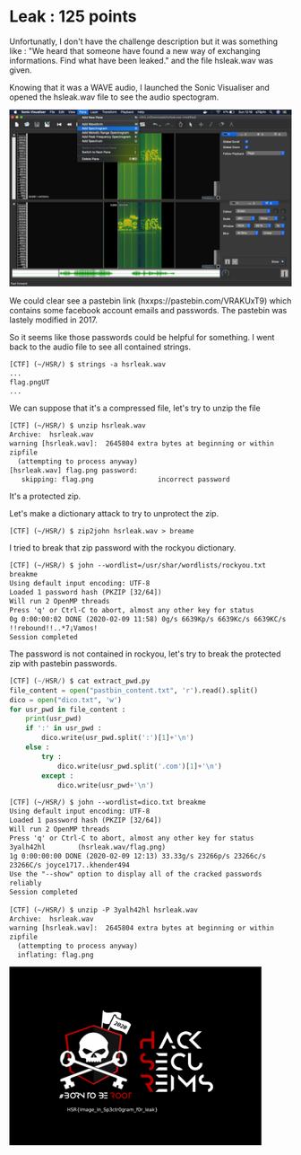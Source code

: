 # Leak : 125 points

Unfortunatly, I don't have the challenge description but it was something like : 
"We heard that someone have found a new way of exchanging informations. Find what have been leaked."
and the file hsleak.wav was given.

Knowing that it was a WAVE audio, I launched the Sonic Visualiser and opened the hsleak.wav file to see the audio spectogram.

![Image](./Images/hsrleak_spectogram.png)

We could clear see a pastebin link (hxxps://pastebin.com/VRAKUxT9) which contains some facebook account emails and passwords.
The pastebin was lastely modified in 2017. 

So it seems like those passwords could be helpful for something. I went back to the audio file to see all contained strings.

```shell
[CTF] (~/HSR/) $ strings -a hsrleak.wav
...
flag.pngUT
...
```
We can suppose that it's a compressed file, let's try to unzip the file

```shell
[CTF] (~/HSR/) $ unzip hsrleak.wav 
Archive:  hsrleak.wav
warning [hsrleak.wav]:  2645804 extra bytes at beginning or within zipfile
  (attempting to process anyway)
[hsrleak.wav] flag.png password: 
   skipping: flag.png                incorrect password
```

It's a protected zip.

Let's make a dictionary attack to try to unprotect the zip.


```shell
[CTF] (~/HSR/) $ zip2john hsrleak.wav > breame
```

I tried to break that zip password with the rockyou dictionary.

```shell
[CTF] (~/HSR/) $ john --wordlist=/usr/shar/wordlists/rockyou.txt breakme
Using default input encoding: UTF-8
Loaded 1 password hash (PKZIP [32/64])
Will run 2 OpenMP threads
Press 'q' or Ctrl-C to abort, almost any other key for status
0g 0:00:00:02 DONE (2020-02-09 11:58) 0g/s 6639Kp/s 6639Kc/s 6639KC/s !!rebound!!..*7¡Vamos!
Session completed
```

The password is not contained in rockyou, let's try to break the protected zip with pastebin passwords.

```python
[CTF] (~/HSR/) $ cat extract_pwd.py 
file_content = open("pastbin_content.txt", 'r').read().split()
dico = open("dico.txt", 'w')
for usr_pwd in file_content :
    print(usr_pwd)
    if ':' in usr_pwd :
        dico.write(usr_pwd.split(':')[1]+'\n')
    else :
        try :
            dico.write(usr_pwd.split('.com')[1]+'\n')
        except :
            dico.write(usr_pwd+'\n')
```

```shell
[CTF] (~/HSR/) $ john --wordlist=dico.txt breakme
Using default input encoding: UTF-8
Loaded 1 password hash (PKZIP [32/64])
Will run 2 OpenMP threads
Press 'q' or Ctrl-C to abort, almost any other key for status
3yalh42hl        (hsrleak.wav/flag.png)
1g 0:00:00:00 DONE (2020-02-09 12:13) 33.33g/s 23266p/s 23266c/s 23266C/s joyce1717..khender494
Use the "--show" option to display all of the cracked passwords reliably
Session completed

[CTF] (~/HSR/) $ unzip -P 3yalh42hl hsrleak.wav 
Archive:  hsrleak.wav
warning [hsrleak.wav]:  2645804 extra bytes at beginning or within zipfile
  (attempting to process anyway)
  inflating: flag.png 
```

<img src="./Images/flag.png" align="left" width="450" >
